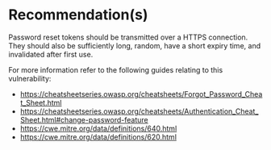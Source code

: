 # Recommendation(s)

Password reset tokens should be transmitted over a HTTPS connection. They should also be sufficiently long, random, have a short expiry time, and invalidated after first use.

For more information refer to the following guides relating to this vulnerability:

- <https://cheatsheetseries.owasp.org/cheatsheets/Forgot_Password_Cheat_Sheet.html>
- <https://cheatsheetseries.owasp.org/cheatsheets/Authentication_Cheat_Sheet.html#change-password-feature>
- <https://cwe.mitre.org/data/definitions/640.html>
- <https://cwe.mitre.org/data/definitions/620.html>
